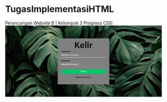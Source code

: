 # TugasImplementasiHTML
Perancangan Website B | Kelompok 3
Progress CSS:
![error](img/ssprogress.PNG)
